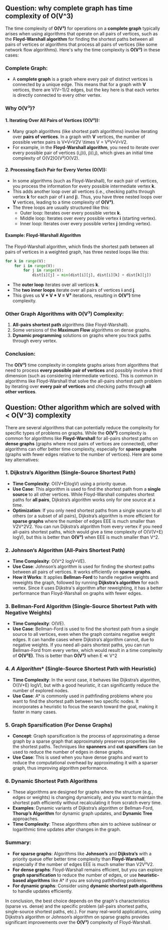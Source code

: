 ## Question: why complete graph has time complexity of O(V^3)
The time complexity of **O(V³)** for operations on a **complete graph** typically arises when using algorithms that operate on all pairs of vertices, such as the **Floyd-Warshall algorithm** for finding the shortest paths between all pairs of vertices or algorithms that process all pairs of vertices (like some network flow algorithms). Here's why the time complexity is **O(V³)** in these cases:

### Complete Graph:

- A **complete graph** is a graph where every pair of distinct vertices is connected by a unique edge. This means that for a graph with **V** vertices, there are V(V−1)/2​ edges, but the key here is that each vertex is directly connected to every other vertex.

### Why O(V³)?

#### 1. **Iterating Over All Pairs of Vertices (O(V²))**:
- Many graph algorithms (like shortest path algorithms) involve iterating over **pairs of vertices**. In a graph with **V** vertices, the number of possible vertex pairs is V×V=V2V \times V = V²V×V=V2.
- For example, in the **Floyd-Warshall algorithm**, you need to iterate over every possible pair of vertices (i,j)(i, j)(i,j), which gives an initial time complexity of O(V2)O(V²)O(V2).
#### 2. **Processing Each Pair for Every Vertex (O(V))**:
- In some algorithms (such as Floyd-Warshall), for each pair of vertices, you process the information for every possible intermediate vertex **k**.
- This adds another loop over all vertices (i.e., checking paths through vertex **k** for each pair of **i** and **j**). Thus, you have three nested loops over **V** vertices, leading to a time complexity of **O(V³)**.
- The three loops are usually structured like this:
    - Outer loop: Iterates over every possible vertex **k**.
    - Middle loop: Iterates over every possible vertex **i** (starting vertex).
    - Inner loop: Iterates over every possible vertex **j** (ending vertex).

#### Example: Floyd-Warshall Algorithm
The Floyd-Warshall algorithm, which finds the shortest path between all pairs of vertices in a weighted graph, has three nested loops like this:

```Python
for k in range(V):
    for i in range(V):
        for j in range(V):
            dist[i][j] = min(dist[i][j], dist[i][k] + dist[k][j])
```

- The **outer loop** iterates over all vertices **k**.
- The **two inner loops** iterate over all pairs of vertices **i** and **j**.
- This gives us **V * V * V = V³** iterations, resulting in **O(V³)** time complexity.

### Other Graph Algorithms with O(V³) Complexity:
1. **All-pairs shortest path** algorithms (like Floyd-Warshall).
2. Some versions of the **Maximum Flow** algorithms on dense graphs.
3. **Dynamic programming** solutions on graphs where you track paths through every vertex.

### Conclusion:
The **O(V³)** time complexity in complete graphs arises from algorithms that need to process **every possible pair of vertices** and possibly involve a third dimension (such as considering intermediate vertices). This is common in algorithms like Floyd-Warshall that solve the all-pairs shortest path problem by iterating over **every pair of vertices** and checking paths through **all other vertices**.


## Question: Other algorithm which are solved with < O(V^3) complexity

There are several algorithms that can potentially reduce the complexity for specific types of problems on graphs. While the **O(V³)** complexity is common for algorithms like **Floyd-Warshall** for all-pairs shortest paths on **dense graphs** (graphs where most pairs of vertices are connected), other algorithms can offer better time complexity, especially for **sparse graphs** (graphs with fewer edges relative to the number of vertices). Here are some key alternatives:

### 1. **Dijkstra’s Algorithm** (Single-Source Shortest Path)
- **Time Complexity**: O((V+E)log⁡V) using a priority queue.
- **Use Case**: This algorithm is used to find the shortest path from a **single source** to all other vertices. While Floyd-Warshall computes shortest paths for **all pairs**, Dijkstra’s algorithm works only for one source at a time.
- **Optimization**: If you only need shortest paths from a single source to all others (or a subset of all pairs), Dijkstra’s algorithm is more efficient for **sparse graphs** where the number of edges EEE is much smaller than V2V^2V2.
    You can run Dijkstra’s algorithm from every vertex if you need all-pairs shortest paths, which would give a time complexity of O(V(V+E) log⁡V), but this is better than **O(V³)** when EEE is much smaller than V^2.

### 2. **Johnson’s Algorithm** (All-Pairs Shortest Path)
- **Time Complexity**: O(V^2 log⁡V+VE).
- **Use Case**: Johnson’s algorithm is used for finding the shortest paths between all pairs of vertices. It works efficiently on **sparse graphs**.
- **How it Works**: It applies **Bellman-Ford** to handle negative weights and reweights the graph, followed by running **Dijkstra’s algorithm** for each vertex.
Since it uses Dijkstra's algorithm after reweighting, it has a better performance than Floyd-Warshall on graphs with fewer edges.

### 3. **Bellman-Ford Algorithm** (Single-Source Shortest Path with Negative Weights)
- **Time Complexity**: O(VE).
- **Use Case**: Bellman-Ford is used to find the shortest path from a single source to all vertices, even when the graph contains negative weight edges. It can handle cases where Dijkstra’s algorithm cannot, due to negative weights.
If you need all-pairs shortest paths, you can run Bellman-Ford from every vertex, which would result in a time complexity of **O(V²E)**. This is better than **O(V³)** when E ≪ V^2 

### 4. **A* Algorithm** (Single-Source Shortest Path with Heuristic)
- **Time Complexity**: In the worst case, it behaves like Dijkstra’s algorithm, O((V+E) log⁡V), but with a good heuristic, it can significantly reduce the number of explored nodes.
- **Use Case**: A* is commonly used in pathfinding problems where you want to find the shortest path between two specific nodes. It incorporates a heuristic to focus the search toward the goal, making it faster in many cases.

### 5. **Graph Sparsification** (For Dense Graphs)
- **Concept**: Graph sparsification is the process of approximating a dense graph by a sparse graph that approximately preserves properties like the shortest paths. Techniques like **spanners** and **cut sparsifiers** can be used to reduce the number of edges in dense graphs.
- **Use Case**: This is used when you have dense graphs and want to reduce the computational overhead by approximating it with a sparser graph, thus improving algorithm performance.

### 6. **Dynamic Shortest Path Algorithms**
- These algorithms are designed for graphs where the structure (e.g., edges or weights) is changing dynamically, and you want to maintain the shortest path efficiently without recalculating it from scratch every time.
- **Examples**: Dynamic variants of Dijkstra’s algorithm or Bellman-Ford, **Thorup’s Algorithm** for dynamic graph updates, and **Dynamic Tree** approaches.
- **Time Complexity**: These algorithms often aim to achieve sublinear or logarithmic time updates after changes in the graph.

### Summary:
- **For sparse graphs**: Algorithms like **Johnson’s** and **Dijkstra’s** with a priority queue offer better time complexity than **Floyd-Warshall**, especially if the number of edges EEE is much smaller than V2V²V2.
- **For dense graphs**: Floyd-Warshall remains efficient, but you can explore **graph sparsification** to reduce the number of edges, or use **heuristic-based algorithms** like A* if you are solving pathfinding problems.
- **For dynamic graphs**: Consider using **dynamic shortest path algorithms** to handle updates efficiently.

In conclusion, the best choice depends on the graph's characteristics (sparse vs. dense) and the specific problem (all-pairs shortest paths, single-source shortest paths, etc.). For many real-world applications, using Dijkstra’s algorithm or Johnson’s algorithm on sparse graphs provides significant improvements over the **O(V³)** complexity of Floyd-Warshall.